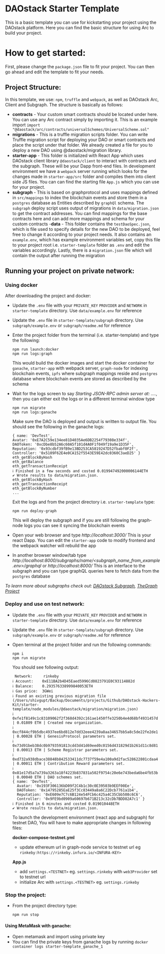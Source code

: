 # DAOstack Starter Template

This is a basic template you can use for kickstarting your project using the DAOstack platform.
Here you can find the basic structure for using Arc to build your project.

# How to get started:

First, please change the `package.json` file to fit your project.
You can then go ahead and edit the template to fit your needs.

## Project Structure:

In this template, we use: `npm`, `truffle` and `webpack`, as well as DAOstack Arc, Client and Subgraph.
The structure is basically as follows:

- **contracts** - Your custom smart contracts should be located under here. You can use any Arc contract simply by importing it. This is an example import `import "@daostack/arc/contracts/universalSchemes/UniversalScheme.sol"`
- **migrations** - This is a truffle migration scripts folder. You can write Truffle migration script for deploying your DAO or smart contracts and place the script under that folder. We already created a file for you to deploy a new DAO using @daostack/migration library.
- **starter-app** - This folder is initialized with React App which uses DAOstack client library `@daostack/client` to interact with contracts and the subgraph. These will be your Dapp front-end files. In development environment we have a `webpack` server running which looks for the changes made in `starter-app/src` folder and compiles them into client side JS files. You can can find the starting file `App.js` which you can use for your project.
- **subgraph** - This is based on graphprotocol and uses mappings defined in `src/mappings` to index the blockchain events and store them in a `postgres` database as Entities described by `graphQl` schema. The `subgraph` deploy script uses output of migrations in `data/migration.json` to get the contract addresses. You can find mappings for the base contracts here and can add more mappings and schema for your custom contracts
-**data** - This folder contains the `testDaoSpec.json`, which is file used to specify details for the new DAO to be deployed, feel free to change it according to your project needs. It also contains an `example.env`, which has example environment variables set, copy this file to your project root i.e. `starter-template` folder as `.env` and edit the variables accordingly. Lastly, there is a `migration.json` file which will contain the output after running the migration

## Running your project on private network:

### Using docker
After downloading the project and docker:

- Update the `.env` file with your `PRIVATE_KEY`  `PROVIDER` and `NETWORK` in `starter-template` directory. Use `data/example.env` for reference
- Update the `.env` file in `starter-template/subgraph` directory. Use `subgraph/example.env` or `subgraph/readme.md` for reference
- Enter the project folder from the terminal (i.e. starter-template) and type the following:

  ```
  npm run launch:docker
  npm run logs:graph
  ```

  This would build the docker images and start the docker container for `ganache`, `starter-app` with webpack server, `graph-node` for indexing blockchain events, `ipfs` where subgraph mappings reside and `postgres` database where blockchain events are stored as described by the schema

- Wait for the logs screen to say *Starting JSON-RPC admin server at: ....*, then you can either exit the logs or in a different terminal window type

  ```
  npm run migrate
  npm run logs:ganache
  ```

  Make sure the DAO is deployed and output is written to output file. You should see the following in the ganache logs:
  ```
  { name: 'DevTest',
  Avatar: '0xE7A2C59e134ee81D4035Ae6DB2254f79308e334f',
  DAOToken: '0xcDbe8b52A6c60A5f101d4A0F1f049f19a9e1D35F',
  Reputation: '0x93cdbf39fB9e13BD253CA5819247D52fbabf0F2f',
  Controller: '0x5109F62E4e0CA152f5543E59E42dc0360C3aeD25' }
  eth_getBlockByHash
  eth_getBalance
  eth_getTransactionReceipt
  ℹ Finished in a few seconds and costed 0.019947492000006144ETH
  ✔ Wrote results to data/migration.json.
  eth_getBlockByHash
  eth_getTransactionReceipt
  eth_getBlockByNumber
  ...
  ```

  Exit the logs and from the project directory i.e. `starter-template` type:

  ```
  npm run deploy-graph
  ```

  This will deploy the subgraph and if you are still following the graph-node logs you can see it syncing the blockchain events

- Open your web browser and type *http://localhost:3000/* This is your react Dapp. You can edit the `starter-app` code to modify frontend and the webpack watcher will rebuild the app

- In another browser window/tab type *http://localhost:8000/subgraphs/name/<subgraph_name_from_example.env>/graphql* or *http://localhost:8000/* This is an interface to the subgraph and you can type graphQL queries here to fetch data from the `postgres` database

_To learn more about subgraphs check out: [DAOstack Subgraph](https://github.com/daostack/subgraph), [TheGraph Project](https://thegraph.com/docs/quick-start)_

### Deploy and use on test network:

- Update the `.env` file with your `PRIVATE_KEY`  `PROVIDER` and `NETWORK` in `starter-template` directory. Use `data/example.env` for reference
- Update the `.env` file in `starter-template/subgraph` directory. Use `subgraph/example.env` or `subgraph/readme.md` for reference
- Open terminal at the project folder and run the following commands:

  ```
  npm i
  npm run migrate
  ```
  

  You should see following output:

  ```
   Network: 	rinkeby
  ℹ Account: 	0xE11BA2b4D45Eaed5996Cd0823791E0C93114882d
  ℹ Balance: 	0.293576338999840053ETH
  ℹ Gas price: 	3GWei
  ℹ Found an existing previous migration file (/Users/shivgupt/Backup/Documents/projects/Github/DAOstack-Hackers-Kit/starter-template/node_modules/@daostack/migration/migration.json)
  ℹ 0xfe1f8149c1c83109062f2f368d4392c161ae1450ffe3250b4e4d68bf4931457d | 0.01809 ETH | Created new organization.
  ℹ 0xcf844cf9b5dbc4937ee6bd812e7dd32eee4239a8aa34657bb5a8c5de22fe2de1 | 0.00028 ETH | GenesisProtocol parameters set.
  ℹ 0x73d91beb38dc0b9793591813cdd3d41d69eed0c0156d431829d1b261d11c8d81 | 0.00013 ETH | Scheme Registrar parameters set.
  ℹ 0xd732a938dbace38848b842533411dc7737f59e4a100a9d2fac528622801cdaa4 | 0.00011 ETH | Contribution Reward parameters set.
  ℹ 0x81e17d5a7a739a3263a18f4223b837831a502f9754c20e6e743beda6be4fb53b | 0.00040 ETH | DAO schemes set.
  { name: 'DevTest',
    Avatar: '0x193F306136bD09f2C4b1c30c0E39503b9EEF00Ee',
    DAOToken: '0x14795285EaE25f3Cc83449a8a6C22Dcb7761a1b4',
    Reputation: '0xE609e7C7c6B124e54FCb6c425a4C35Cbb508c6C6',
    Controller: '0x9FE9bd0909a60697b671B213c32cDb7BDD82A7c1' }
  ℹ Finished in 6 minutes and costed 0.019010448ETH
  ✔ Wrote results to data/migration.json.

  ```

  To launch the development environment (react app and subgraph) for testnet DAO, You will have to make appropriate changes in following files:

  **docker-compose-testnet.yml**
    - update ethereum url in graph-node service to testnet url eg `rinkeby:https://rinkeby.infura.io/<INFURA-KEY>`

  **App.js**
    - add `settings.<TESTNET>` eg. `settings.rinkeby` with `web3Provider` set to testnet url
    - initialize Arc with `settings.<TESTNET>` eg. `settings.rinkeby`

### Stop the project:
- From the project directory type:

  ```
  npm run stop
  ```

#### Using MetaMask with ganache:
  - Open metamask and import using private key
  - You can find the private keys from ganache logs by running `docker container logs starter-template_ganache_1`
